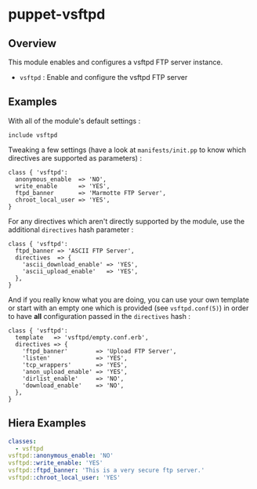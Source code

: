 # puppet-vsftpd

## Overview

This module enables and configures a vsftpd FTP server instance.

* `vsftpd` : Enable and configure the vsftpd FTP server

## Examples

With all of the module's default settings :

```puppet
include vsftpd
```

Tweaking a few settings (have a look at `manifests/init.pp` to know which
directives are supported as parameters) :

```puppet
class { 'vsftpd':
  anonymous_enable  => 'NO',
  write_enable      => 'YES',
  ftpd_banner       => 'Marmotte FTP Server',
  chroot_local_user => 'YES',
}
```

For any directives which aren't directly supported by the module, use the
additional `directives` hash parameter :

```puppet
class { 'vsftpd':
  ftpd_banner => 'ASCII FTP Server',
  directives  => {
    'ascii_download_enable' => 'YES',
    'ascii_upload_enable'   => 'YES',
  },
}
```

And if you really know what you are doing, you can use your own template or
start with an empty one which is provided (see `vsftpd.conf(5)`) in order
to have **all** configuration passed in the `directives` hash :

```puppet
class { 'vsftpd':
  template   => 'vsftpd/empty.conf.erb',
  directives => {
    'ftpd_banner'        => 'Upload FTP Server',
    'listen'             => 'YES',
    'tcp_wrappers'       => 'YES',
    'anon_upload_enable' => 'YES',
    'dirlist_enable'     => 'NO',
    'download_enable'    => 'NO',
  },
}
```

## Hiera Examples
```yaml
classes:
  - vsftpd
vsftpd::anonymous_enable: 'NO'
vsftpd::write_enable: 'YES'
vsftpd::ftpd_banner: 'This is a very secure ftp server.'
vsftpd::chroot_local_user: 'YES'
```
